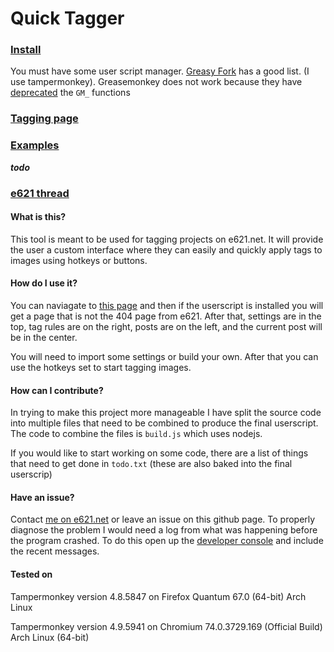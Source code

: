 # Quick Tagger

### [Install](https://github.com/Sasquire/quick_tagger/raw/master/quick_tagger.user.js)
You must have some user script manager. [Greasy Fork](https://greasyfork.org/en) has a good list. (I use tampermonkey). Greasemonkey does not work because they have [deprecated](https://github.com/sleeyax/ToledoPimper/issues/6) the `GM_` functions

### [Tagging page](https://e621.net/extensions/quick_tagger)
### [Examples](https://imgur.com/a/oSKa2MY)
***todo***
### [e621 thread](link)

#### What is this?
This tool is meant to be used for tagging projects on e621.net. It will provide the user a custom interface where they can easily and quickly apply tags to images using hotkeys or buttons.

#### How do I use it?

You can naviagate to [this page](https://e621.net/extensions/quick_tagger) and then if the userscript is installed you will get a page that is not the 404 page from e621. After that, settings are in the top, tag rules are on the right, posts are on the left, and the current post will be in the center.

You will need to import some settings or build your own. After that you can use the hotkeys set to start tagging images.

#### How can I contribute?

In trying to make this project more manageable I have split the source code into multiple files that need to be combined to produce the final userscript. The code to combine the files is `build.js` which uses nodejs.

If you would like to start working on some code, there are a list of things that need to get done in `todo.txt` (these are also baked into the final userscrip)

#### Have an issue?

Contact [me on e621.net](https://e621.net/user/show/170289) or leave an issue on this github page. To properly diagnose the problem I would need a log from what was happening before the program crashed. To do this open up the [developer console](https://webmasters.stackexchange.com/a/77337) and include the recent messages.

#### Tested on

Tampermonkey version 4.8.5847 on
Firefox Quantum 67.0 (64-bit) Arch Linux

Tampermonkey version 4.9.5941 on
Chromium 74.0.3729.169 (Official Build) Arch Linux (64-bit)